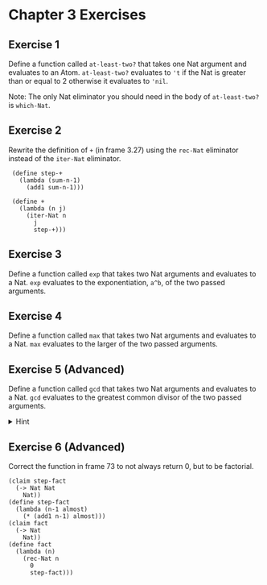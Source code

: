 # Chapter 3 Exercises

## Exercise 1

Define a function called `at-least-two?` that takes one Nat argument and evaluates to an Atom.
`at-least-two?` evaluates to `'t` if the Nat is greater than or equal to 2 otherwise it evaluates to `'nil`.

Note: The only Nat eliminator you should need in the body of `at-least-two?` is `which-Nat`.

## Exercise 2

Rewrite the definition of `+` (in frame 3.27) using the `rec-Nat` eliminator instead of the `iter-Nat` eliminator.

```pie
 (define step-+
   (lambda (sum-n-1)
     (add1 sum-n-1)))

 (define +
   (lambda (n j)
     (iter-Nat n
       j
       step-+)))
```

## Exercise 3

Define a function called `exp` that takes two Nat arguments and evaluates to a Nat. `exp` evaluates to the exponentiation, `a^b`, of the two passed arguments.

## Exercise 4

Define a function called `max` that takes two Nat arguments and evaluates to a Nat. `max` evaluates to the larger of the two passed arguments.

## Exercise 5 (Advanced)

Define a function called `gcd` that takes two Nat arguments and evaluates to a
Nat. `gcd` evaluates to the greatest common divisor of the two passed arguments.

<details>
<summary>Hint</summary>
<br>
You might find this resource helpful: https://www.andrew.cmu.edu/user/kk3n/recursionclass/chap2.pdf.
</details>

## Exercise 6 (Advanced)

Correct the function in frame 73 to not always return 0, but to be factorial.

```pie
(claim step-fact
  (-> Nat Nat
    Nat))
(define step-fact
  (lambda (n-1 almost)
    (* (add1 n-1) almost)))
(claim fact
  (-> Nat
    Nat))
(define fact
  (lambda (n)
    (rec-Nat n
      0
      step-fact)))
```
